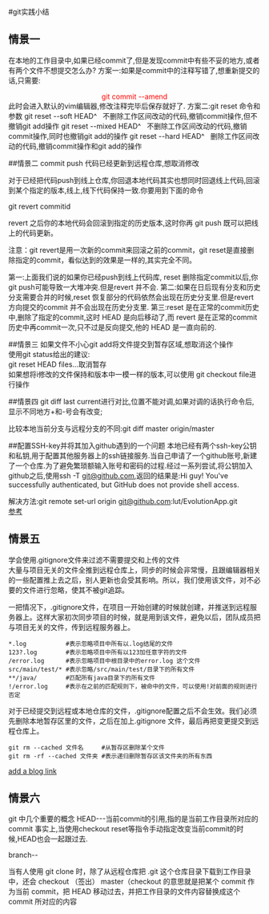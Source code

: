 #git实践小结
## 情景一
 在本地的工作目录中,如果已经commit了,但是发现commit中有些不妥的地方,或者有两个文件不想提交怎么办?
方案一:如果是commit中的注释写错了,想重新提交的话,只需要:   
<center><font color = red>git commit --amend</center> </font>  
此时会进入默认的vim编辑器,修改注释完毕后保存就好了.  
方案二:git reset 命令和参数  
git reset --soft HEAD^ &nbsp; 不删除工作区间改动的代码,撤销commit操作,但不撤销git add操作  
git reset --mixed HEAD^ &nbsp; 不删除工作区间改动的代码,撤销commit操作,同时也撤销git add的操作  
git reset --hard HEAD^ &nbsp; 删除工作区间改动的代码,撤销commit操作和git add的操作  

##情景二
commit push 代码已经更新到远程仓库,想取消修改

对于已经把代码push到线上仓库,你回退本地代码其实也想同时回退线上代码,回滚到某个指定的版本,线上,线下代码保持一致.你要用到下面的命令

git revert commitid

revert 之后你的本地代码会回滚到指定的历史版本,这时你再 git push 既可以把线上的代码更新。

 

注意：git revert是用一次新的commit来回滚之前的commit，git reset是直接删除指定的commit，看似达到的效果是一样的,其实完全不同。

第一:上面我们说的如果你已经push到线上代码库, reset 删除指定commit以后,你git push可能导致一大堆冲突.但是revert 并不会.
第二:如果在日后现有分支和历史分支需要合并的时候,reset 恢复部分的代码依然会出现在历史分支里.但是revert 方向提交的commit 并不会出现在历史分支里.
第三:reset 是在正常的commit历史中,删除了指定的commit,这时 HEAD 是向后移动了,而 revert 是在正常的commit历史中再commit一次,只不过是反向提交,他的 HEAD 是一直向前的.  



##情景三
  如果文件不小心git add将文件提交到暂存区域,想取消这个操作   
使用git status给出的建议:  
git reset HEAD files...取消暂存  
如果想将i修改的文件保持和版本中一模一样的版本,可以使用 git checkout file进行操作  

##情景四
git diff last current进行对比,位置不能对调,如果对调的话执行命令后,显示不同地方+和-号会有改变;  

比较本地当前分支与远程分支的不同:git diff master origin/master  

##配置SSH-key并将其加入github遇到的一个问题
本地已经有两个ssh-key公钥和私钥,用于配置其他服务器上的ssh链接服务.当自己申请了一个github账号,新建了一个仓库.为了避免繁琐额输入账号和密码的过程.经过一系列尝试,将公钥加入github之后,使用ssh -T git@github.com,返回的结果是:Hi guy! You've successfully authenticated, but GitHub does not provide shell access.


解决方法:git remote set-url origin git@github.com:lut/EvolutionApp.git   
[参考](https://stackoverflow.com/questions/26953071/github-authentication-failed-github-does-not-provide-shell-access)
## 情景五 
学会使用.gitignore文件来过滤不需要提交和上传的文件  
大量与项目无关的文件全推到远程仓库上，同步的时候会非常慢，且跟编辑器相关的一些配置推上去之后，别人更新也会受其影响。所以，我们使用该文件，对不必要的文件进行忽略，使其不被git追踪。

 一把情况下，.gitignore文件，在项目一开始创建的时候就创建，并推送到远程服务器上。这样大家初次同步项目的时候，就是用到该文件，避免以后，团队成员把与项目无关的文件，传到远程服务器上。
```
*.log           #表示忽略项目中所有以.log结尾的文件
123?.log        #表示忽略项目中所有以123加任意字符的文件
/error.log      #表示忽略项目中根目录中的error.log 这个文件
src/main/test/* #表示忽略/src/main/test/目录下的所有文件
**/java/        #匹配所有java目录下的所有文件
!/error.log     #表示在之前的匹配规则下，被命中的文件，可以使用!对前面的规则进行否定
```

对于已经提交到远程或本地仓库的文件，.gitignore配置之后不会生效。我们必须先删除本地暂存区里的文件，之后在加上.gitignore 文件，最后再把变更提交到远程仓库上。
```
git rm --cached 文件名     #从暂存区删除某个文件
git rm -rf --cached 文件夹 #表示递归删除暂存区该文件夹的所有东西
```

[add a blog link](https://www.cnblogs.com/qdhxhz/p/9763546.html)  

## 情景六
git 中几个重要的概念
HEAD---当前commit的引用,指的是当前工作目录所对应的commit
事实上,当使用checkout reset等指令手动指定改变当前commit的时候,HEAD也会一起跟过去.

branch--

当有人使用 git clone 时，除了从远程仓库把 .git 这个仓库目录下载到工作目录中，还会 checkout （签出） master（checkout 的意思就是把某个 commit 作为当前 commit，把 HEAD 移动过去，并把工作目录的文件内容替换成这个 commit 所对应的内容
